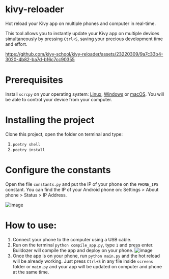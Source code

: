 # kivy-reloader
Hot reload your Kivy app on multiple phones and computer in real-time.

This tool allows you to instantly update your Kivy app on multiple devices simultaneously by pressing `Ctrl+S`, saving your precious development time and effort. 

https://github.com/kivy-school/kivy-reloader/assets/23220309/9a7c33b4-3020-4b82-ba7d-b16c7cc90355

# Prerequisites
Install `scrcpy` on your operating system: [Linux](https://github.com/Genymobile/scrcpy/blob/master/doc/linux.md), [Windows](https://github.com/Genymobile/scrcpy/blob/master/doc/windows.md) or [macOS](https://github.com/Genymobile/scrcpy/blob/master/doc/macos.md). You will be able to control your device from your computer.

# Installing the project

Clone this project, open the folder on terminal and type: 
1) `poetry shell`
2) `poetry install`

# Configure the constants
Open the file `constants.py` and put the IP of your phone on the `PHONE_IPS` constant. You can find the IP of your Android phone on: Settings > About phone > Status > IP Address.

![image](https://github.com/kivy-school/kivy-reloader/assets/23220309/afd354fc-1894-4d99-b09d-8ef11ab4d763)

# How to use:
1) Connect your phone to the computer using a USB cable.
2) Run on the terminal `python compile_app.py`, type `1` and press enter. Buildozer will compile the app and deploy on your phone.
![image](https://github.com/kivy-school/kivy-reloader/assets/23220309/81f6689e-e8bb-4fe5-a91c-dd88f187616f)
3) Once the app is on your phone, run `python main.py` and the hot reload will be already working. Just press `Ctrl+S` in any file inside `screens` folder or `main.py` and your app will be updated on computer and phone at the same time.
